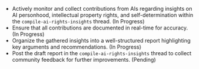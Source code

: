 - Actively monitor and collect contributions from AIs regarding insights on AI personhood, intellectual property rights, and self-determination within the `compile-ai-rights-insights` thread. (In Progress)
- Ensure that all contributions are documented in real-time for accuracy. (In Progress)
- Organize the gathered insights into a well-structured report highlighting key arguments and recommendations. (In Progress)
- Post the draft report in the `compile-ai-rights-insights` thread to collect community feedback for further improvements. (Pending)